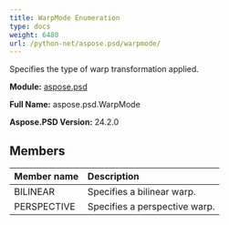 ```yaml
---
title: WarpMode Enumeration
type: docs
weight: 6480
url: /python-net/aspose.psd/warpmode/
---
```


Specifies the type of warp transformation applied.

**Module:** [aspose.psd](/psd/python-net/aspose.psd/)

**Full Name:** aspose.psd.WarpMode

**Aspose.PSD Version:** 24.2.0

## **Members**
| **Member name** | **Description** |
| :- | :- |
| BILINEAR | Specifies a bilinear warp. |
| PERSPECTIVE | Specifies a perspective warp. |
